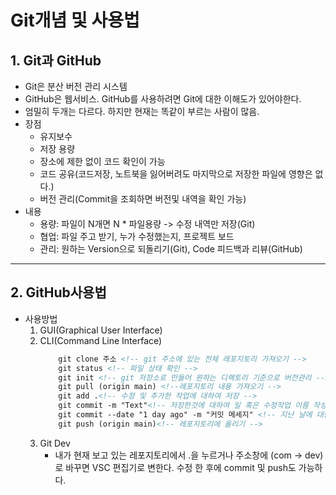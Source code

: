 # Git개념 및 사용법

## 1. Git과 GitHub
- Git은 분산 버전 관리 시스템
- GitHub은 웹서비스. GitHub를 사용하려면 Git에 대한 이해도가 있어야한다.
- 엄밀히 두개는 다르다. 하지만 현재는 똑같이 부르는 사람이 많음.
- 장점
    - 유지보수
    - 저장 용량
    - 장소에 제한 없이 코드 확인이 가능
    - 코드 공유(코드저장, 노트북을 잃어버려도 마지막으로 저장한 파일에 영향은 없다.)
    - 버전 관리(Commit을 조회하면 버전및 내역을 확인 가능)
- 내용
    - 용량: 파일이 N개면 N * 파일용량 -> 수정 내역만 저장(Git)
    - 협업: 파일 주고 받기, 누가 수정했는지, 프로젝트 보드
    - 관리: 원하는 Version으로 되돌리기(Git), Code 피드백과 리뷰(GitHub)

---

## 2. GitHub사용법
- 사용방법
    1. GUI(Graphical User Interface)
    2. CLI(Command Line Interface)
        ```html
            git clone 주소 <!-- git 주소에 있는 전체 레포지토리 가져오기 -->
            git status <!-- 파일 상태 확인 -->
            git init <!-- git 저장소로 만들어 원하는 디렉토리 기준으로 버전관리 -->
            git pull (origin main) <!--레포지토리 내용 가져오기 -->
            git add .<!-- 수정 및 추가한 작업에 대하여 저장 -->
            git commit -m "Text"<!-- 저장한것에 대하여 일 혹은 수정작업 이름 작성 -->
            git commit --date "1 day ago" -m "커밋 메세지" <!-- 지난 날에 대한 commit을 작성한다. -->
            git push (origin main)<!-- 레포지토리에 올리기 -->
        ```
    3. Git Dev
        - 내가 현재 보고 있는 레포지토리에서 .을 누르거나 주소창에 (com -> dev)로 바꾸면 VSC 편집기로 변한다. 수정 한 후에 commit 및 push도 가능하다.